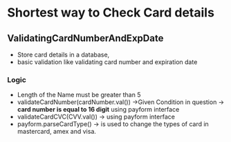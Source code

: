# Shortest way to Check Card details

## ValidatingCardNumberAndExpDate
* Store card details in a database, 
* basic validation like validating card number and expiration date



### Logic

* Length of the Name must be greater than 5
* validateCardNumber(cardNumber.val())  ->Given Condition in question -> **card number is equal to 16 digit** using payform interface
* validateCardCVC(CVV.val())  ->   using payform interface
* payform.parseCardType()   -> is used to change the types of card in mastercard, amex and visa.
